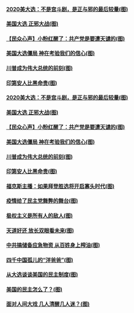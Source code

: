 #### [2020美大选：不是宫斗剧，是正与邪的最后较量(图)](../pages/p4/951924.md?t=11091102) 
#### [美国大选 正邪大战(图)](../pages/p4/951895.md?t=11091102) 
#### [【民众心声】小粉红醒了：共产党是要遭天谴的(图)](../pages/p4/951468.md?t=11091102) 
#### [美国大选僵局 神在考验我们的信心(图)](../pages/p4/951824.md?t=11091102) 
#### [川普成为伟大总统的前刻(图)](../pages/p4/951784.md?t=11091102) 
#### [印第安人比黑命贵(图)](../pages/p4/951811.md?t=11091102) 
#### [2020美大选：不是宫斗剧，是正与邪的最后较量(图)](../pages/p4/951924.md?t=11091102) 
#### [美国大选 正邪大战(图)](../pages/p4/951895.md?t=11091102) 
#### [【民众心声】小粉红醒了：共产党是要遭天谴的(图)](../pages/p4/951468.md?t=11091102) 
#### [美国大选僵局 神在考验我们的信心(图)](../pages/p4/951824.md?t=11091102) 
#### [川普成为伟大总统的前刻(图)](../pages/p4/951784.md?t=11091102) 
#### [印第安人比黑命贵(图)](../pages/p4/951811.md?t=11091102) 
#### [福克斯主播：如果拜登胜选将开启寡头时代(图)](../pages/p4/951813.md?t=11091102) 
#### [疫情给了民主党舞弊的舞台(图)](../pages/p4/951820.md?t=11091102) 
#### [极权主义是所有人的敌人(图)](../pages/p4/951725.md?t=11091102) 
#### [天道好还 放长双眼看未来(图)](../pages/p4/951718.md?t=11091102) 
#### [中共搞储备应急物资 从百姓身上榨油(图)](../pages/p4/951723.md?t=11091102) 
#### [四千中国孤儿的“洋爸爸”(图)](../pages/p4/951720.md?t=11091102) 
#### [从大选谈谈美国的民主制度(图)](../pages/p4/951715.md?t=11091102) 
#### [美国的民主怎么了？(图)](../pages/p4/951716.md?t=11091102) 
#### [面对人间大戏 几人清醒几人迷？(图)](../pages/p4/951700.md?t=11091102) 
